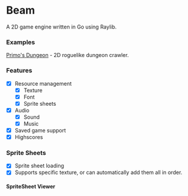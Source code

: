 # Beam
A 2D game engine written in Go using Raylib.


### Examples
[Primo's Dungeon](https://github.com/ztkent/primos-dungeon) - 2D roguelike dungeon crawler.

### Features
- [x] Resource management
  - [x] Texture
  - [x] Font
  - [x] Sprite sheets
- [x] Audio
  - [x] Sound
  - [x] Music
- [x] Saved game support
- [x] Highscores

### Sprite Sheets
- [x] Sprite sheet loading
- [x] Supports specific texture, or can automatically add them all in order.

#### SpriteSheet Viewer